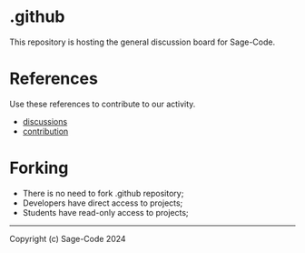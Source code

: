 # .github

This repository is hosting the general discussion board for Sage-Code.

# References

Use these references to contribute to our activity.

* [discussions](https://github.com/orgs/sage-code/discussions)
* [contribution](profile/contribute.md)

# Forking

* There is no need to fork .github repository;
* Developers have direct access to projects;
* Students have read-only access to projects;


---
Copyright (c) Sage-Code 2024

